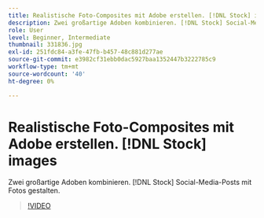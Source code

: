 ```yaml
---
title: Realistische Foto-Composites mit Adobe erstellen. [!DNL Stock] images
description: Zwei großartige Adoben kombinieren. [!DNL Stock] Social-Media-Posts mit Personen gestalten
role: User
level: Beginner, Intermediate
thumbnail: 331836.jpg
exl-id: 251fdc84-a3fe-47fb-b457-48c881d277ae
source-git-commit: e3982cf31ebb0dac5927baa1352447b3222785c9
workflow-type: tm+mt
source-wordcount: '40'
ht-degree: 0%

---
```


# Realistische Foto-Composites mit Adobe erstellen. [!DNL Stock] images

Zwei großartige Adoben kombinieren. [!DNL Stock] Social-Media-Posts mit Fotos gestalten.

>[!VIDEO](https://video.tv.adobe.com/v/331836?hidetitle=true)
